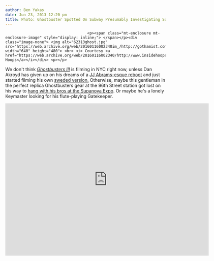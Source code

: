 ```yaml
---
author: Ben Yakas
date: Jun 23, 2013 12:20 pm
title: Photo: Ghostbuster Spotted On Subway Presumably Investigating Something Strange
---
```


	
										<p><span class="mt-enclosure mt-enclosure-image" style="display: inline;"> </span></p><div class="image-none"> <img alt="62313ghost.jpg" src="https://web.archive.org/web/20160116002340im_/http://gothamist.com/attachments/byakas/62313ghost.jpg" width="640" height="480"> <br> <i> Courtesy <a href="https://web.archive.org/web/20160116002340/http://www.insidehoops.com/">Inside Hoops</a></i></div> <p></p>

<p>We don&apos;t think <a href="https://web.archive.org/web/20160116002340/http://gothamist.com/tags/ghostbusters"><em>Ghostbusters III</em></a> is filming in NYC right now, unless Dan Akroyd has given up on his dreams of a <a href="https://web.archive.org/web/20160116002340/http://www.shortlist.com/entertainment/films/exclusive-dan-aykroyd-talks-ghostbusters-3">JJ Abrams-esque reboot</a> and just started filming his own <a href="https://web.archive.org/web/20160116002340/http://swededcinema.com/">sweded version.</a> Otherwise, maybe this gentleman in the perfect replica Ghostbusters gear at the 96th Street station got lost on his way to <a href="https://web.archive.org/web/20160116002340/http://instagram.com/p/a5mTEOn_J3/">hang with his bros at the Supanova Expo</a>. Or maybe he&apos;s a lonely Keymaster looking for his flute-playing Gatekeeper.</p>

<p><iframe width="640" height="480" src="https://web.archive.org/web/20160116002340if_/http://www.youtube.com/embed/ccIYEYJ5Yjo" frameborder="0" allowfullscreen></iframe></p>					
										
									
				
